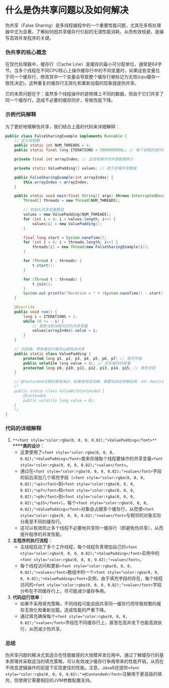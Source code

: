 # 什么是伪共享问题以及如何解决

<font style="color:rgba(0, 0, 0, 0.82);">伪共享（False Sharing）是多线程编程中的一个重要性能问题，尤其在多核处理器中尤为显著。了解如何因共享缓存行引起的无谓性能消耗，从而有效规避，是编写高效并发程序的关键。</font>

### <font style="color:rgba(0, 0, 0, 0.82);">伪共享的核心概念</font>

<font style="color:rgba(0, 0, 0, 0.82);">在现代处理器中，缓存行（Cache Line）是缓存的最小可分配单位，通常是64字节。当多个线程在不同CPU核心上操作缓存行中的不同变量时，如果这些变量位于同一个缓存行，修改其中一个变量会导致整个缓存行被标记为无效(cpu缓存一致性决定)。这种重复的缓存行无效化和重新加载的现象就是伪共享。</font>

<font style="color:rgba(0, 0, 0, 0.82);">它的本质问题在于：虽然多个线程操作的是物理上不同的数据，但由于它们共享了同一个缓存行，造成不必要的缓存同步，导致性能下降。</font>

### <font style="color:rgba(0, 0, 0, 0.82);">示例代码解释</font>

<font style="color:rgba(0, 0, 0, 0.82);">为了更好地理解伪共享，我们结合上面的代码来详细解释：</font>

```java
public class FalseSharingExample implements Runnable {  
    // 定义线程数  
    public static int NUM_THREADS = 4;  
    public static final long ITERATIONS = 5000000000L; // 每个线程的迭代次数  

    private final int arrayIndex; // 此线程操作的共享数据索引  

    private static ValuePadding[] values; // 用于存储共享数据  

    public FalseSharingExample(int arrayIndex) {  
        this.arrayIndex = arrayIndex;  
    }  

    public static void main(final String[] args) throws InterruptedException {  
        Thread[] threads = new Thread[NUM_THREADS];  

        // 初始化共享变量数组  
        values = new ValuePadding[NUM_THREADS];  
        for (int i = 0; i < values.length; i++) {  
            values[i] = new ValuePadding();  
        }  

        final long start = System.nanoTime();  
        for (int i = 0; i < threads.length; i++) {  
            threads[i] = new Thread(new FalseSharingExample(i));  
        }  

        for (Thread t : threads) {  
            t.start();  
        }  

        for (Thread t : threads) {  
            t.join();  
        }  
        System.out.println("Duration = " + (System.nanoTime() - start));  
    }  

    @Override  
    public void run() {  
        long i = ITERATIONS + 1;  
        while (0 != --i) {  
            // 更新当前线程对应的共享变量  
            values[arrayIndex].value = i;  
        }  
    }  

    // 内部类，带有缓存行填充以避免伪共享  
    public static class ValuePadding {  
        protected long p1, p2, p3, p4, p5, p6, p7; // 填充字段  
        public volatile long value = 0L; // 实际操作的变量  
        protected long p9, p10, p11, p12, p13, p14, p15; // 填充字段  
    }  

    // @Contended注释的使用演示，如果使用该注解，需要加启动参数启用 -XX:-RestrictContended  
    /*  
    public static class ValueWithContended {  
        @Contended  
        public volatile long value = 0L;  
    }  
    */  
}
```

### <font style="color:rgba(0, 0, 0, 0.82);">代码的详细解释</font>

1. `**<font style="color:rgba(0, 0, 0, 0.82);">ValuePadding</font>**`**<font style="color:rgba(0, 0, 0, 0.82);"> </font>****<font style="color:rgba(0, 0, 0, 0.82);">类的设计</font>**<font style="color:rgba(0, 0, 0, 0.82);">：</font>
    - <font style="color:rgba(0, 0, 0, 0.82);">这里使用了</font>`<font style="color:rgba(0, 0, 0, 0.82);">ValuePadding</font>`<font style="color:rgba(0, 0, 0, 0.82);">类来存储每个线程要操作的共享变量</font>`<font style="color:rgba(0, 0, 0, 0.82);">value</font>`<font style="color:rgba(0, 0, 0, 0.82);">。</font>
    - <font style="color:rgba(0, 0, 0, 0.82);">通过在</font>`<font style="color:rgba(0, 0, 0, 0.82);">value</font>`<font style="color:rgba(0, 0, 0, 0.82);">字段的前后添加几个填充字段（</font>`<font style="color:rgba(0, 0, 0, 0.82);">p1</font>`<font style="color:rgba(0, 0, 0, 0.82);">到</font>`<font style="color:rgba(0, 0, 0, 0.82);">p7</font>`<font style="color:rgba(0, 0, 0, 0.82);">和</font>`<font style="color:rgba(0, 0, 0, 0.82);">p9</font>`<font style="color:rgba(0, 0, 0, 0.82);">到</font>`<font style="color:rgba(0, 0, 0, 0.82);">p15</font>`<font style="color:rgba(0, 0, 0, 0.82);">），每个</font>`<font style="color:rgba(0, 0, 0, 0.82);">ValuePadding</font>`<font style="color:rgba(0, 0, 0, 0.82);">对象会占据多个缓存行，从而使</font>`<font style="color:rgba(0, 0, 0, 0.82);">value</font>`<font style="color:rgba(0, 0, 0, 0.82);">与相邻的对象实际分离至不同的缓存行。</font>
    - <font style="color:rgba(0, 0, 0, 0.82);">这可以有效防止多个线程不必要地共享同一缓存行（即避免伪共享），从而提升程序的并发性能。</font>
2. **<font style="color:rgba(0, 0, 0, 0.82);">主程序的执行流程</font>**<font style="color:rgba(0, 0, 0, 0.82);">：</font>
    - <font style="color:rgba(0, 0, 0, 0.82);">主线程启动了多个工作线程，每个线程负责增加自己的</font>`<font style="color:rgba(0, 0, 0, 0.82);">ValuePadding</font>`<font style="color:rgba(0, 0, 0, 0.82);">实例中的</font>`<font style="color:rgba(0, 0, 0, 0.82);">value</font>`<font style="color:rgba(0, 0, 0, 0.82);">。</font>
    - <font style="color:rgba(0, 0, 0, 0.82);">每个线程访问和更新</font>`<font style="color:rgba(0, 0, 0, 0.82);">values</font>`<font style="color:rgba(0, 0, 0, 0.82);">数组中的一个</font>`<font style="color:rgba(0, 0, 0, 0.82);">ValuePadding</font>`<font style="color:rgba(0, 0, 0, 0.82);">实例，由于填充字段的存在，每个线程访问的</font>`<font style="color:rgba(0, 0, 0, 0.82);">value</font>`<font style="color:rgba(0, 0, 0, 0.82);">字段分布在不同缓存行上，尽可能减少缓存争用。</font>
3. **<font style="color:rgba(0, 0, 0, 0.82);">代码运行效率</font>**<font style="color:rgba(0, 0, 0, 0.82);">：</font>
    - <font style="color:rgba(0, 0, 0, 0.82);">如果不采用填充策略，不同线程可能会因共享同一缓存行而导致频繁的缓存无效化和重新加载，造成性能的严重下降。</font>
    - <font style="color:rgba(0, 0, 0, 0.82);">通过填充确保每个</font>`<font style="color:rgba(0, 0, 0, 0.82);">value</font>`<font style="color:rgba(0, 0, 0, 0.82);">字段在不同缓存行上，甚至在高并发下也能高效执行，从而减少伪共享。</font>

### <font style="color:rgba(0, 0, 0, 0.82);">总结</font>

<font style="color:rgba(0, 0, 0, 0.82);">伪共享问题的解决尤其适合在性能敏感的大规模并发应用中。通过了解缓存行的基本原理并采取适当的填充策略，可以有效减少缓存行争用带来的性能开销，从而在不改变逻辑操作的前提下实现更佳的性能。注意，Java8还提供</font>`<font style="color:rgba(0, 0, 0, 0.82);">@Contended</font>`<font style="color:rgba(0, 0, 0, 0.82);">注解用于更高级的填充，但使用它需要相应的JVM参数配置支持。</font>
